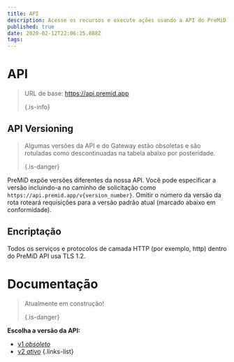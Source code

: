 ```yaml
---
title: API
description: Acesse os recursos e execute ações usando a API do PreMiD
published: true
date: 2020-02-12T22:06:25.888Z
tags:
---
```


# API

> URL de base: https://api.premid.app 
> 
> {.is-info}

## API Versioning
> Algumas versões da API e do Gateway estão obsoletas e são rotuladas como descontinuadas na tabela abaixo por posteridade. 
> 
> {.is-danger}

PreMiD expõe versões diferentes da nossa API. Você pode especificar a versão incluindo-a no caminho de solicitação como `https://api.premid.app/v{version_number}`. Omitir o número da versão da rota roteará requisições para a versão padrão atual (marcado abaixo em conformidade).

## Encriptação

Todos os serviços e protocolos de camada HTTP (por exemplo, http) dentro do PreMiD API usa TLS 1.2.

# Documentação
> Atualmente em construção! 
> 
> {.is-danger}

**Escolha a versão da API:**
- [v1 *obsoleto*](/dev/api/v1)
- [v2 *ativo*](/dev/api/v2)
{.links-list}